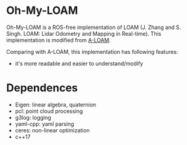 # Oh-My-LOAM

Oh-My-LOAM is a ROS-free implementation of LOAM (J. Zhang and S. Singh. LOAM: Lidar Odometry and Mapping in Real-time). This implementation is modified from [A-LOAM](https://github.com/HKUST-Aerial-Robotics/A-LOAM). 

Comparing with A-LOAM, this implementation has following features:

- it's more readable and easier to understand/modify

# Dependences

- Eigen: linear algebra, quaternion
- pcl: point cloud processing
- g3log: logging
- yaml-cpp: yaml parsing
- ceres: non-linear optimization
- c++17

